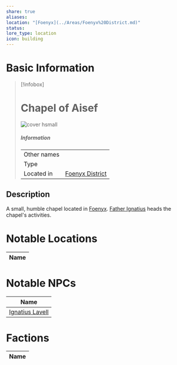 ```yaml
---
share: true
aliases: 
location: "[Foenyx](../Areas/Foenyx%20District.md)"
status: 
lore_type: location
icon: building
---
```

# Basic Information
> [!infobox]
> # Chapel of Aisef
> ![cover hsmall](insertimage.png)
> ##### Information
> |   |  |
> | ---- | ---- |
> | Other names | |
> | Type | 
> | Located in | [Foenyx District](../Areas/Foenyx%20District.md)|
## Description
A small, humble chapel located in [Foenyx](../Areas/Foenyx%20District.md). [Father Ignatius](../../NPCs/Ignatius%20Lavell.md) heads the chapel's activities.
# Notable Locations
| Name |
| ---- |

# Notable NPCs
| Name                                         |
| -------------------------------------------- |
| [Ignatius Lavell](../../NPCs/Ignatius%20Lavell.md) |

# Factions
| Name |
| ---- |
